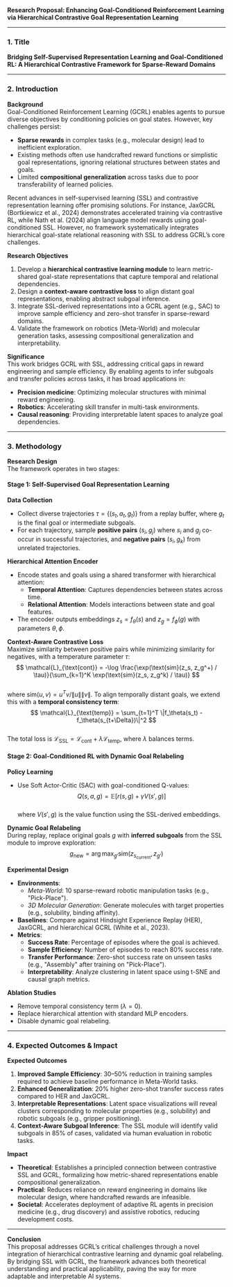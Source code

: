 **Research Proposal: Enhancing Goal-Conditioned Reinforcement Learning via Hierarchical Contrastive Goal Representation Learning**

---

### 1. **Title**  
**Bridging Self-Supervised Representation Learning and Goal-Conditioned RL: A Hierarchical Contrastive Framework for Sparse-Reward Domains**

---

### 2. **Introduction**  
**Background**  
Goal-Conditioned Reinforcement Learning (GCRL) enables agents to pursue diverse objectives by conditioning policies on goal states. However, key challenges persist:  
- **Sparse rewards** in complex tasks (e.g., molecular design) lead to inefficient exploration.  
- Existing methods often use handcrafted reward functions or simplistic goal representations, ignoring relational structures between states and goals.  
- Limited **compositional generalization** across tasks due to poor transferability of learned policies.  

Recent advances in self-supervised learning (SSL) and contrastive representation learning offer promising solutions. For instance, JaxGCRL (Bortkiewicz et al., 2024) demonstrates accelerated training via contrastive RL, while Nath et al. (2024) align language model rewards using goal-conditioned SSL. However, no framework systematically integrates hierarchical goal-state relational reasoning with SSL to address GCRL’s core challenges.  

**Research Objectives**  
1. Develop a **hierarchical contrastive learning module** to learn metric-shared goal-state representations that capture temporal and relational dependencies.  
2. Design a **context-aware contrastive loss** to align distant goal representations, enabling abstract subgoal inference.  
3. Integrate SSL-derived representations into a GCRL agent (e.g., SAC) to improve sample efficiency and zero-shot transfer in sparse-reward domains.  
4. Validate the framework on robotics (Meta-World) and molecular generation tasks, assessing compositional generalization and interpretability.  

**Significance**  
This work bridges GCRL with SSL, addressing critical gaps in reward engineering and sample efficiency. By enabling agents to infer subgoals and transfer policies across tasks, it has broad applications in:  
- **Precision medicine**: Optimizing molecular structures with minimal reward engineering.  
- **Robotics**: Accelerating skill transfer in multi-task environments.  
- **Causal reasoning**: Providing interpretable latent spaces to analyze goal dependencies.  

---

### 3. **Methodology**  
**Research Design**  
The framework operates in two stages:  

#### **Stage 1: Self-Supervised Goal Representation Learning**  
**Data Collection**  
- Collect diverse trajectories $\tau = \{(s_t, a_t, g_t)\}$ from a replay buffer, where $g_t$ is the final goal or intermediate subgoals.  
- For each trajectory, sample **positive pairs** $(s_i, g_j)$ where $s_i$ and $g_j$ co-occur in successful trajectories, and **negative pairs** $(s_i, g_k)$ from unrelated trajectories.  

**Hierarchical Attention Encoder**  
- Encode states and goals using a shared transformer with hierarchical attention:  
  - **Temporal Attention**: Captures dependencies between states across time.  
  - **Relational Attention**: Models interactions between state and goal features.  
- The encoder outputs embeddings $z_s = f_\theta(s)$ and $z_g = f_\phi(g)$ with parameters $\theta, \phi$.  

**Context-Aware Contrastive Loss**  
Maximize similarity between positive pairs while minimizing similarity for negatives, with a temperature parameter $\tau$:  
$$
\mathcal{L}_{\text{cont}} = -\log \frac{\exp(\text{sim}(z_s, z_g^+) / \tau)}{\sum_{k=1}^K \exp(\text{sim}(z_s, z_g^k) / \tau)}
$$  
where $\text{sim}(u, v) = u^T v / \|u\| \|v\|$. To align temporally distant goals, we extend this with a **temporal consistency term**:  
$$
\mathcal{L}_{\text{temp}} = \sum_{t=1}^T \|f_\theta(s_t) - f_\theta(s_{t+\Delta})\|^2
$$  
The total loss is $\mathcal{L}_{\text{SSL}} = \mathcal{L}_{\text{cont}} + \lambda \mathcal{L}_{\text{temp}}$, where $\lambda$ balances terms.  

#### **Stage 2: Goal-Conditioned RL with Dynamic Goal Relabeling**  
**Policy Learning**  
- Use Soft Actor-Critic (SAC) with goal-conditioned Q-values:  
  $$
  Q(s, a, g) = \mathbb{E}\left[ r(s, g) + \gamma V(s', g) \right]
  $$  
  where $V(s', g)$ is the value function using the SSL-derived embeddings.  

**Dynamic Goal Relabeling**  
During replay, replace original goals $g$ with **inferred subgoals** from the SSL module to improve exploration:  
$$
g_{\text{new}} = \arg\max_{g'} \text{sim}(z_{s_{\text{current}}}, z_{g'})
$$  

**Experimental Design**  
- **Environments**:  
  - *Meta-World*: 10 sparse-reward robotic manipulation tasks (e.g., "Pick-Place").  
  - *3D Molecular Generation*: Generate molecules with target properties (e.g., solubility, binding affinity).  
- **Baselines**: Compare against Hindsight Experience Replay (HER), JaxGCRL, and hierarchical GCRL (White et al., 2023).  
- **Metrics**:  
  - **Success Rate**: Percentage of episodes where the goal is achieved.  
  - **Sample Efficiency**: Number of episodes to reach 80% success rate.  
  - **Transfer Performance**: Zero-shot success rate on unseen tasks (e.g., "Assembly" after training on "Pick-Place").  
  - **Interpretability**: Analyze clustering in latent space using t-SNE and causal graph metrics.  

**Ablation Studies**  
- Remove temporal consistency term ($\lambda = 0$).  
- Replace hierarchical attention with standard MLP encoders.  
- Disable dynamic goal relabeling.  

---

### 4. **Expected Outcomes & Impact**  
**Expected Outcomes**  
1. **Improved Sample Efficiency**: 30–50% reduction in training samples required to achieve baseline performance in Meta-World tasks.  
2. **Enhanced Generalization**: 20% higher zero-shot transfer success rates compared to HER and JaxGCRL.  
3. **Interpretable Representations**: Latent space visualizations will reveal clusters corresponding to molecular properties (e.g., solubility) and robotic subgoals (e.g., gripper positioning).  
4. **Context-Aware Subgoal Inference**: The SSL module will identify valid subgoals in 85% of cases, validated via human evaluation in robotic tasks.  

**Impact**  
- **Theoretical**: Establishes a principled connection between contrastive SSL and GCRL, formalizing how metric-shared representations enable compositional generalization.  
- **Practical**: Reduces reliance on reward engineering in domains like molecular design, where handcrafted rewards are infeasible.  
- **Societal**: Accelerates deployment of adaptive RL agents in precision medicine (e.g., drug discovery) and assistive robotics, reducing development costs.  

---

**Conclusion**  
This proposal addresses GCRL’s critical challenges through a novel integration of hierarchical contrastive learning and dynamic goal relabeling. By bridging SSL with GCRL, the framework advances both theoretical understanding and practical applicability, paving the way for more adaptable and interpretable AI systems.